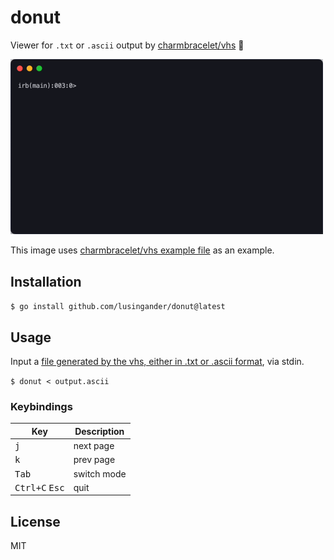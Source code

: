 # donut

Viewer for `.txt` or `.ascii` output by [charmbracelet/vhs](https://github.com/charmbracelet/vhs) 🍩

<img src="./screenshot.gif" width=500>

This image uses [charmbracelet/vhs example file](https://github.com/charmbracelet/vhs/tree/main/examples/cli-ui/text-prompt.ascii) as an example.

## Installation

`$ go install github.com/lusingander/donut@latest`

## Usage

Input a [file generated by the vhs, either in .txt or .ascii format](https://github.com/charmbracelet/vhs#continuous-integration), via stdin.

`$ donut < output.ascii`

### Keybindings

|Key|Description|
|-|-|
|<kbd>j</kbd>|next page|
|<kbd>k</kbd>|prev page|
|<kbd>Tab</kbd>|switch mode|
|<kbd>Ctrl+C</kbd> <kbd>Esc</kbd>|quit|


## License

MIT
